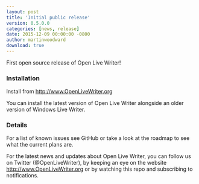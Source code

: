 ```yaml
---
layout: post
title: 'Initial public release'
version: 0.5.0.0
categories: [news, release]
date: 2015-12-09 00:00:00 -0800
author: martinwoodward
download: true
---
```

First open source release of Open Live Writer!

### Installation

Install from http://www.OpenLiveWriter.org

You can install the latest version of Open Live Writer alongside an older version of Windows Live Writer.

### Details

For a list of known issues see GitHub or take a
look at the roadmap to see what the current plans are.

For the latest news and updates about Open Live Writer, you can follow us on Twitter 
(@OpenLiveWriter), by keeping an eye on the website
http://www.OpenLiveWriter.org or by watching this repo and subscribing to notifications.
